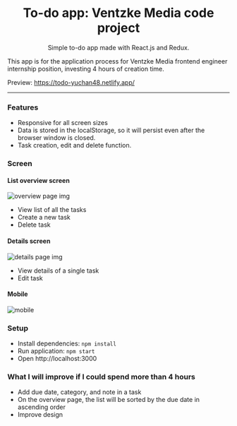 <h1 align="center">To-do app: Ventzke Media code project</h1>

<p align="center">Simple to-do app made with React.js and Redux.</p>


This app is for the application process for  Ventzke Media frontend engineer internship position, investing 4 hours of creation time. 

Preview: https://todo-yuchan48.netlify.app/

___

### Features
- Responsive for all screen sizes 
- Data is stored in the localStorage, so it will persist even after the browser window is closed.
- Task creation, edit and delete function.

### Screen
#### List overview screen

![overview page img](https://i.imgur.com/2EtZOUEm.jpg)

- View list of all the tasks
- Create a new task
- Delete task

#### Details screen

![details page img](https://i.imgur.com/1OilMNsm.jpg)

- View details of a single task
- Edit task

#### Mobile

![mobile](https://i.imgur.com/jclc4anm.jpg)

### Setup

- Install dependencies: `npm install`
- Run application: `npm start`
- Open http://localhost:3000

### What I will improve if I could spend more than 4 hours
- Add due date, category, and note in a task
- On the overview page, the list will be sorted by the due date in ascending order
- Improve design



